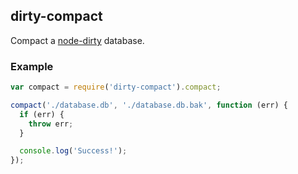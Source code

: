 ## dirty-compact

Compact a [node-dirty](https://github.com/felixge/node-dirty) database.

### Example

```js
var compact = require('dirty-compact').compact;

compact('./database.db', './database.db.bak', function (err) {
  if (err) {
    throw err;
  }

  console.log('Success!');
});

```
